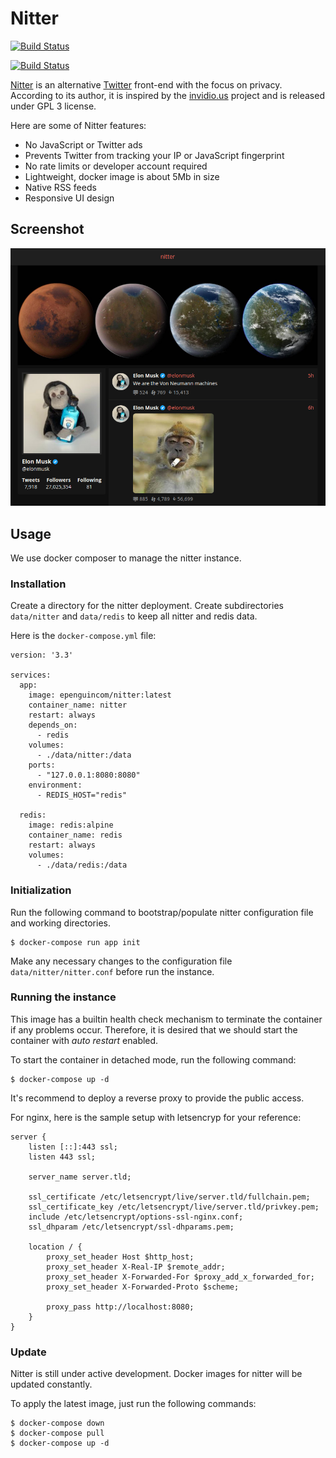 # Nitter

[![Build Status](https://github.com/goodtiding5/docker-nitter/actions/workflows/docker-image.yml/badge.svg)](https://github.com/goodtiding5/docker-nitter/actions)

[![Build Status](https://travis-ci.org/goodtiding5/docker-nitter.svg?branch=master)](https://travis-ci.org/goodtiding5/docker-nitter)

[Nitter](https://nitter.net) is an alternative [Twitter](https://twitter.com) front-end with the focus on privacy. According to its author, it is inspired by the [invidio.us](https://invidio.us) project and is released under GPL 3 license.

Here are some of Nitter features:

* No JavaScript or Twitter ads
* Prevents Twitter from tracking your IP or JavaScript fingerprint
* No rate limits or developer account required
* Lightweight, docker image is about 5Mb in size
* Native RSS feeds
* Responsive UI design

## Screenshot
![nitter](https://github.com/zedeus/nitter/raw/master/screenshot.png)

## Usage

We use docker composer to manage the nitter instance.

### Installation

Create a directory for the nitter deployment.  Create  subdirectories `data/nitter` and `data/redis` to keep all nitter and redis data.

Here is the `docker-compose.yml` file:

```
version: '3.3'

services:
  app:
    image: epenguincom/nitter:latest
    container_name: nitter
    restart: always
    depends_on:
      - redis
    volumes:
      - ./data/nitter:/data
    ports:
      - "127.0.0.1:8080:8080"
    environment:
      - REDIS_HOST="redis"

  redis:
    image: redis:alpine
    container_name: redis
    restart: always
    volumes:
      - ./data/redis:/data
```

### Initialization

Run the following command to bootstrap/populate nitter configuration file and working directories.

```
$ docker-compose run app init
```

Make any necessary changes to the configuration file `data/nitter/nitter.conf` before run the instance.

### Running the instance

This image has a builtin health check mechanism to terminate the container if any problems occur.  Therefore, it is desired that we should start the container with *auto restart* enabled.

To start the container in detached mode, run the following command:

```
$ docker-compose up -d
```

It's recommend to deploy a reverse proxy to provide the  public access.

For nginx, here is the sample setup with letsencryp for your reference:
```
server {
    listen [::]:443 ssl;
    listen 443 ssl;

    server_name server.tld;

    ssl_certificate /etc/letsencrypt/live/server.tld/fullchain.pem;
    ssl_certificate_key /etc/letsencrypt/live/server.tld/privkey.pem;
    include /etc/letsencrypt/options-ssl-nginx.conf; 
    ssl_dhparam /etc/letsencrypt/ssl-dhparams.pem; 

    location / {
        proxy_set_header Host $http_host;
        proxy_set_header X-Real-IP $remote_addr;
        proxy_set_header X-Forwarded-For $proxy_add_x_forwarded_for;
        proxy_set_header X-Forwarded-Proto $scheme;

        proxy_pass http://localhost:8080;
    }
}

```

### Update

Nitter is still under active development.  Docker images for nitter will be updated constantly.

To apply the latest image, just run the following commands:

```
$ docker-compose down
$ docker-compose pull
$ docker-compose up -d
```





